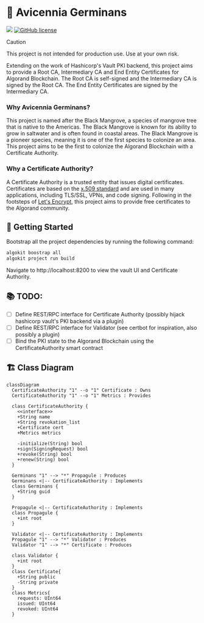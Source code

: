# 🌱 Avicennia Germinans
<a href="https://algokit.io"><img src="https://img.shields.io/badge/Built%20with-algokit-teal.svg"/></a>
[![GitHub license](https://img.shields.io/github/license/awesome-algorand/avicennia)]()

> [!CAUTION]
> This project is not intended for production use. Use at your own risk.

Extending on the work of Hashicorp's Vault PKI backend, this project aims to provide a Root CA, Intermediary CA and End Entity Certificates for Algorand Blockchain. The Root CA is self-signed and the Intermediary CA is signed by the Root CA. The End Entity Certificates are signed by the Intermediary CA.

### Why Avicennia Germinans?

This project is named after the Black Mangrove, a species of mangrove tree that is native to the Americas.
The Black Mangrove is known for its ability to grow in saltwater and is often found in coastal areas.
The Black Mangrove is a pioneer species, meaning it is one of the first species to colonize an area.
This project aims to be the first to colonize the Algorand Blockchain with a Certificate Authority.

### Why a Certificate Authority?

A Certificate Authority is a trusted entity that issues digital certificates.
Certificates are based on the [x.509 standard](https://datatracker.ietf.org/doc/html/rfc5280) and are used in many applications, including TLS/SSL, VPNs, and code signing.
Following in the footsteps of [Let's Encrypt](https://letsencrypt.org/), this project aims to provide free certificates to the Algorand community.


## 🎉 Getting Started

Bootstrap all the project dependencies by running the following command:

```bash
algokit boostrap all
algokit project run build
```

Navigate to http://localhost:8200 to view the vault UI and Certificate Authority.

## 📚 TODO:

- [ ] Define REST/RPC interface for Certificate Authority (possibly hijack hashicorp vault's PKI backend via a plugin)
- [ ] Define REST/RPC interface for Validator (see certbot for inspiration, also possibly a plugin)
- [ ] Bind the PKI state to the Algorand Blockchain using the CertificateAuthority smart contract

## 🏗️ Class Diagram
```mermaid
classDiagram
  CertificateAuthority "1" --o "1" Certificate : Owns
  CertificateAuthority "1" --o "1" Metrics : Provides

  class CertificateAuthority {
    <<interface>>
    +String name
    +String revokation_list
    +Certificate cert
    +Metrics metrics

    -initialize(String) bool
    +sign(SigningRequest) bool
    +revoke(String) bool
    +renew(String) bool
  }

  Germinans "1" --> "*" Propagule : Produces
  Germinans <|-- CertificateAuthority : Implements
  class Germinans {
    +String guid
  }

  Propagule <|-- CertificateAuthority : Implements
  class Propagule {
    +int root
  }

  Validator <|-- CertificateAuthority : Implements
  Propagule "1" --> "*" Validator : Produces
  Validator "1" --> "*" Certificate : Produces

  class Validator {
    +int root
  }
  class Certificate{
    +String public
    -String private
  }
  class Metrics{
    requests: UInt64
    issued: UInt64
    revoked: UInt64
  }
```
